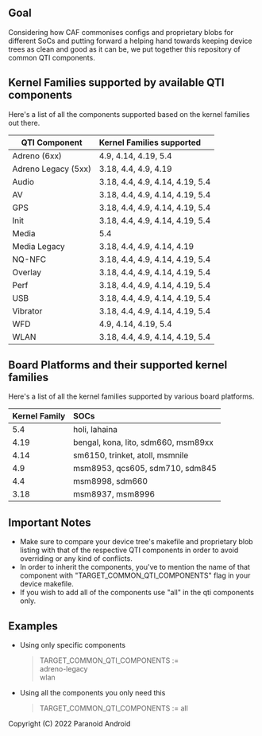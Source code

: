 ## Goal

Considering how CAF commonises configs and proprietary blobs for different SoCs and putting forward a helping hand towards keeping device trees as clean and good as it can be, we put together this repository of common QTI components.

## Kernel Families supported by available QTI components

Here's a list of all the components supported based on the kernel families out there.

| QTI Component       | Kernel Families supported       |
| ------------------- | :------------------------------ |
| Adreno (6xx)        | 4.9, 4.14, 4.19, 5.4            |
| Adreno Legacy (5xx) | 3.18, 4.4, 4.9, 4.19            |
| Audio               | 3.18, 4.4, 4.9, 4.14, 4.19, 5.4 |
| AV                  | 3.18, 4.4, 4.9, 4.14, 4.19, 5.4 |
| GPS                 | 3.18, 4.4, 4.9, 4.14, 4.19, 5.4 |
| Init                | 3.18, 4.4, 4.9, 4.14, 4.19, 5.4 |
| Media               | 5.4                             |
| Media Legacy        | 3.18, 4.4, 4.9, 4.14, 4.19      |
| NQ-NFC              | 3.18, 4.4, 4.9, 4.14, 4.19, 5.4 |
| Overlay             | 3.18, 4.4, 4.9, 4.14, 4.19, 5.4 |
| Perf                | 3.18, 4.4, 4.9, 4.14, 4.19, 5.4 |
| USB                 | 3.18, 4.4, 4.9, 4.14, 4.19, 5.4 |
| Vibrator            | 3.18, 4.4, 4.9, 4.14, 4.19, 5.4 |
| WFD                 | 4.9, 4.14, 4.19, 5.4            |
| WLAN                | 3.18, 4.4, 4.9, 4.14, 4.19, 5.4 |

## Board Platforms and their supported kernel families

Here's a list of all the kernel families supported by various board platforms.

| Kernel Family | SOCs                                       |
| ------------- | :----------------------------------------- |
| 5.4           | holi, lahaina                              |
| 4.19          | bengal, kona, lito, sdm660, msm89xx        |
| 4.14          | sm6150, trinket, atoll, msmnile            |
| 4.9           | msm8953, qcs605, sdm710, sdm845            |
| 4.4           | msm8998, sdm660                            |
| 3.18          | msm8937, msm8996                           |

## Important Notes

- Make sure to compare your device tree's makefile and proprietary blob listing with that of the respective QTI components in order to avoid overriding or any kind of conflicts.
- In order to inherit the components, you've to mention the name of that component with "TARGET_COMMON_QTI_COMPONENTS" flag in your device makefile.
- If you wish to add all of the components use "all" in the qti components only.

## Examples

- Using only specific components
  > TARGET_COMMON_QTI_COMPONENTS := \
  > adreno-legacy \
  > wlan

- Using all the components you only need this
  > TARGET_COMMON_QTI_COMPONENTS := all

Copyright (C) 2022 Paranoid Android
